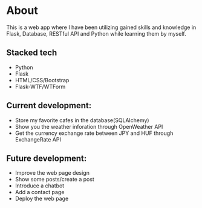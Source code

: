 # About
This is a web app where I have been utilizing gained skills and knowledge in Flask, Database, RESTful API and Python while learning them by myself.

## Stacked tech
- Python
- Flask
- HTML/CSS/Bootstrap
- Flask-WTF/WTForm

## Current development:  
- Store my favorite cafes in the database(SQLAlchemy)
- Show you the weather inforation through OpenWeather API
- Get the currency exchange rate between JPY and HUF through ExchangeRate API

## Future development:
- Improve the web page design
- Show some posts/create a post
- Introduce a chatbot
- Add a contact page
- Deploy the web page
  
  
